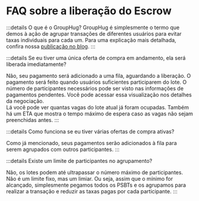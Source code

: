 # FAQ sobre a liberação do Escrow

:::details O que é o GroupHug?
GroupHug é simplesmente o termo que demos à ação de agrupar transações de diferentes usuários para evitar taxas individuais para cada um. Para uma explicação mais detalhada, confira nossa [publicação no blog](/pt/blog/group-hug).
:::

:::details Se eu tiver uma única oferta de compra em andamento, ela será liberada imediatamente?

Não, seu pagamento será adicionado a uma fila, aguardando a liberação. O pagamento será feito quando usuários suficientes participarem do lote. O número de participantes necessários pode ser visto nas informações de pagamentos pendentes. Você pode acessar essa visualização nos detalhes da negociação.  
Lá você pode ver quantas vagas do lote atual já foram ocupadas. Também há um ETA que mostra o tempo máximo de espera caso as vagas não sejam preenchidas antes.
:::

:::details Como funciona se eu tiver várias ofertas de compra ativas?

Como já mencionado, seus pagamentos serão adicionados à fila para serem agrupados com outros participantes.
:::

:::details Existe um limite de participantes no agrupamento?

Não, os lotes podem até ultrapassar o número máximo de participantes. Não é um limite fixo, mas um limiar. Ou seja, assim que o mínimo for alcançado, simplesmente pegamos todos os PSBTs e os agrupamos para realizar a transação e reduzir as taxas pagas por cada participante.
:::
